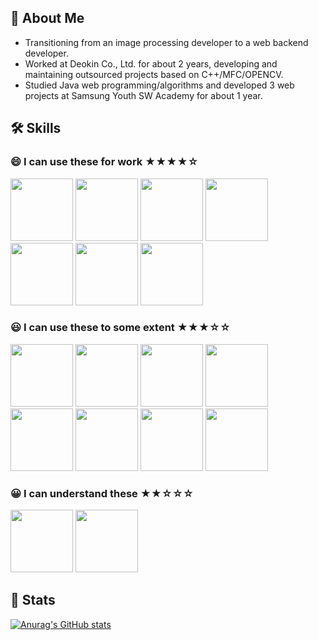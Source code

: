 ## :book: About Me
<a name="book-about-me"></a>
- Transitioning from an image processing developer to a web backend developer.
- Worked at Deokin Co., Ltd. for about 2 years, developing and maintaining outsourced projects based on C++/MFC/OPENCV.
- Studied Java web programming/algorithms and developed 3 web projects at Samsung Youth SW Academy for about 1 year.

## 🛠 Skills

### 😄 I can use these for work ★★★★☆

<img src="https://github.com/JakeKim4926/JakeKim4926/assets/139411367/f69c2abf-054c-49df-b428-4520b3fd7dd0" height="100px">
<img src="https://github.com/JakeKim4926/JakeKim4926/assets/139411367/9a0e9eb5-7a37-4fb3-9da3-6411c2f0d89c" height="100px">
<img src="https://github.com/JakeKim4926/JakeKim4926/assets/139411367/870ce4f1-a29e-4154-b3d9-0ae29f2d0e96" height="100px">
<img src="https://github.com/JakeKim4926/JakeKim4926/assets/139411367/394b3a69-de4e-480c-be2b-2c7df6ef41f2" height="100px">
<img src="https://github.com/JakeKim4926/JakeKim4926/assets/139411367/cdd73a72-714d-40b2-abcd-d38101173c60" height="100px">
<img src="https://github.com/JakeKim4926/JakeKim4926/assets/139411367/1d054be3-afcf-4d33-966b-b5abf0e536cd" height="100px">
<img src="https://github.com/JakeKim4926/JakeKim4926/assets/139411367/04acf2ca-b1af-4fb2-8b37-c7def46f1717" height="100px">

### 😃 I can use these to some extent ★★★☆☆
<img src="https://github.com/JakeKim4926/JakeKim4926/assets/139411367/d712dc65-a792-4e9a-9897-84d03c4ba244" height="100px">
<img src="https://github.com/JakeKim4926/JakeKim4926/assets/139411367/f345e986-a9aa-48d8-b556-56539cedf70e" height="100px">
<img src="https://github.com/JakeKim4926/JakeKim4926/assets/139411367/d484f5fc-85c2-4642-9b31-0ebf4532965d" height="100px">
<img src="https://github.com/JakeKim4926/JakeKim4926/assets/139411367/e74d25a9-cd2a-4c87-a475-741d853f7a50" height="100px">
<img src="https://github.com/JakeKim4926/JakeKim4926/assets/139411367/00e9ddcd-6639-4910-b218-be3a62031d88" height="100px">
<img src="https://github.com/JakeKim4926/JakeKim4926/assets/139411367/82f2a428-94d3-488a-a30d-ce6343dee954" height="100px">
<img src="https://github.com/JakeKim4926/JakeKim4926/assets/139411367/85dfefe5-7d44-4915-b117-371918367525" height="100px">
<img src="https://github.com/JakeKim4926/JakeKim4926/assets/139411367/d1c0b5b4-1673-4263-b191-6d3263f1bbe8" height="100px">

### 😀 I can understand these ★★☆☆☆
<img src="https://github.com/JakeKim4926/JakeKim4926/assets/139411367/f1f88d57-f7fa-4156-abad-91e4445e9b32" height="100px">
<img src="https://github.com/JakeKim4926/JakeKim4926/assets/139411367/3eaf5590-0aaa-4887-bdd5-58ac60ec34a4" height="100px">

## 🔎 Stats

[![Anurag's GitHub stats](https://github-readme-stats.vercel.app/api?username=JakeKim4926)](https://github.com/anuraghazra/github-readme-stats)
